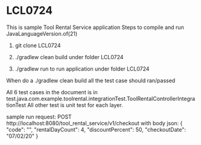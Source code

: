 # LCL0724
This is sample Tool Rental Service application
Steps to compile and run
 JavaLanguageVersion.of(21)
1. git clone LCL0724

2. ./gradlew clean build under folder LCL0724
3. ./gradlew run to run application under folder LCL0724

When do a ./gradlew clean build all the test case should ran/passed

All 6 test cases in the document is in test.java.com.example.toolrental.integrationTest.ToolRentalControllerIntegrationTest
All other test is unit test for each layer.

sample run request:
POST http://localhost:8080/tool_rental_service/v1/checkout
with body json:
{
"code": "",
"rentalDayCount": 4,
"discountPercent": 50,
"checkoutDate": "07/02/20"
}



